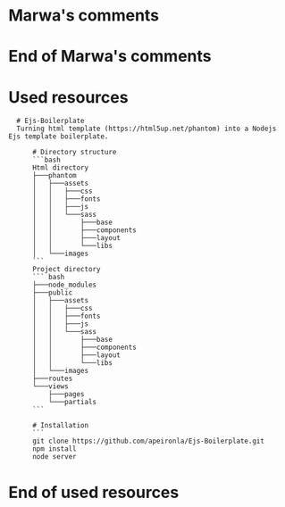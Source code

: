 # Marwa's comments


# End of Marwa's comments

# Used resources

      # Ejs-Boilerplate
      Turning html template (https://html5up.net/phantom) into a Nodejs Ejs template boilerplate.

          # Directory structure
          ```bash
          Html directory
          ├───phantom
          │   ├───assets
          │   │   ├───css
          │   │   ├───fonts
          │   │   ├───js
          │   │   └───sass
          │   │       ├───base
          │   │       ├───components
          │   │       ├───layout
          │   │       └───libs
          │   └───images
          ```
          Project directory
          ``` bash
          ├───node_modules
          ├───public
          │   ├───assets
          │   │   ├───css
          │   │   ├───fonts
          │   │   ├───js
          │   │   └───sass
          │   │       ├───base
          │   │       ├───components
          │   │       ├───layout
          │   │       └───libs
          │   └───images
          ├───routes
          └───views
              ├───pages
              └───partials
          ```

          # Installation
          ```
          git clone https://github.com/apeironla/Ejs-Boilerplate.git
          npm install
          node server

# End of used resources
